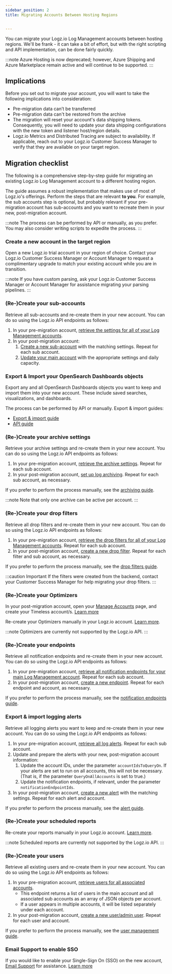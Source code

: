 ```yaml
---
sidebar_position: 2
title: Migrating Accounts Between Hosting Regions


---
```


You can migrate your Logz.io Log Management accounts between hosting regions. We'll be frank - it can take a bit of effort, but with the right scripting and API implementation, can be done fairly quickly.

:::note
Azure Hosting is now deprecated; however, Azure Shipping and Azure Marketplace remain active and will continue to be supported.
:::

## Implications

Before you set out to migrate your account, you will want to take the following implications into consideration:

* Pre-migration data can’t be transferred
* Pre-migration data can't be restored from the archive
* The migration will reset your account's data shipping tokens. Consequently, you will need to update your data shipping configurations with the new token and listener host/region details.
* Logz.io Metrics and Distributed Tracing are subject to availability. If applicable, reach out to your Logz.io Customer Success Manager to verify that they are available on your target region.




## Migration checklist

The following is a comprehensive step-by-step guide for migrating an existing Logz.io Log Management account to a different hosting region.

The guide assumes a robust implementation that makes use of most of Logz.io's offerings. Perform the steps that are relevant **to you**. For example, the sub accounts step is optional, but probably relevant if your pre-migration account has sub-accounts and you want to recreate them in your new, post-migration account.

:::note
The process can be performed by API or manually, as you prefer. You may also consider writing scripts to expedite the process.
:::




### Create a new account in the target region

Open a new Logz.io trial account in your region of choice. Contact your Logz.io Customer Success Manager or Account Manager to request a complimentary upgrade to match your existing account while you are in transition.

:::note
If you have custom parsing, ask your Logz.io Customer Success Manager or Account Manager for assistance migrating your parsing pipelines.
:::


### (Re-)Create your sub-accounts

Retrieve all sub-accounts and re-create them in your new account. You can do so using the Logz.io API endpoints as follows:

1. In your pre-migration account, [retrieve the settings for all of your Log Management accounts](https://api-docs.logz.io/docs/logz/get-all-detailed-time-based-account).
2. In your post-migration account:
    1. [Create a new sub-account](https://api-docs.logz.io/docs/logz/create-time-based-account) with the matching settings. Repeat for each sub account.
    2. [Update your main account](https://api-docs.logz.io/docs/logz/update-time-based-account) with the appropriate settings and daily capacity.



### Export & Import your OpenSearch Dashboards objects

Export any and all OpenSearch Dashboards objects you want to keep and import them into your new account. These include saved searches, visualizations, and dashboards.

The process can be performed by API or manually. Export & import guides:

* [Export & import guide](https://docs.logz.io/user-guide/logs/share-import-export)
* [API guide](https://api-docs.logz.io/docs/logz/import-or-export-kibana-objects/)


### (Re-)Create your archive settings

Retrieve your archive settings and re-create them in your new account. You can do so using the Logz.io API endpoints as follows:

1. In your pre-migration account, [retrieve the archive settings](https://api-docs.logz.io/docs/logz/get-settings-for-account/). Repeat for each sub account.
2. In your post-migration account, [set up log archiving](https://api-docs.logz.io/docs/logz/create-settings/). Repeat for each sub account, as necessary.

If you prefer to perform the process manually, see the [archiving guide](https://docs.logz.io/user-guide/archive-and-restore/configure-archiving.html).

:::note
Note that only one archive can be active per account.
:::


### (Re-)Create your drop filters

Retrieve all drop filters and re-create them in your new account. You can do so using the Logz.io API endpoints as follows:

1. In your pre-migration account, [retrieve the drop filters for all of your Log Management accounts](https://api-docs.logz.io/docs/logz/get-all-for-account/). Repeat for each sub account.
2. In your post-migration account, [create a new drop filter](https://api-docs.logz.io/docs/logz/create/). Repeat for each filter and sub account, as necessary.


If you prefer to perform the process manually, see the [drop filters guide](https://docs.logz.io/user-guide/accounts/drop-filters/).

:::caution Important
If the filters were created from the backend, contact your Customer Success Manager for help migrating your drop filters.
:::



### (Re-)Create your Optimizers

In your post-migration account, open your [Manage Accounts](https://app.logz.io/#/dashboard/settings/manage-accounts) page, and create your Timeless account/s. [Learn more](/docs/user-guide/admin/logzio-accounts/manage-the-main-account-and-sub-accounts#timeless)

Re-create your Optimizers manually in your Logz.io account. [Learn more](/user-guide/optimizers/configure-optimizers.html).

:::note
Optimizers are currently not supported by the Logz.io API.
:::

### (Re-)Create your endpoints

Retrieve all notification endpoints and re-create them in your new account. You can do so using the Logz.io API endpoints as follows:

1. In your pre-migration account, [retrieve all notification endpoints for your main Log Management account](https://api-docs.logz.io/docs/logz/get-all-endpoints/). Repeat for each sub account.
2. In your post-migration account, [create a new endpoint](https://api-docs.logz.io/docs/logz/manage-notification-endpoints). Repeat for each endpoint and account, as necessary.


If you prefer to perform the process manually, see the [notification endpoints guide](https://docs.logz.io/user-guide/integrations/endpoints.html).


### Export & import logging alerts

Retrieve all logging alerts you want to keep and re-create them in your new account.
You can do so using the Logz.io API endpoints as follows:

1. In your pre-migration account, [retrieve all log alerts](https://api-docs.logz.io/docs/logz/get-all-alerts/). Repeat for each sub account.
2. Update and prepare the alerts with your new, post-migration account information:
    1. Update the account IDs, under the parameter `accountIdsToQueryOn`. If your alerts are set to run on all accounts, this will not be necessary. (That is, if the parameter `QueryOnAllAccounts` is set to true.)
    2. Update the notification endpoints, if relevant, under the parameter `notificationEndpointIds`.
3. In your post-migration account, [create a new alert](https://api-docs.logz.io/docs/logz/create-alert/) with the matching settings. Repeat for each alert and account.

If you prefer to perform the process manually, see the [alert guide](https://docs.logz.io/user-guide/alerts/configure-an-alert.html).


### (Re-)Create your scheduled reports

Re-create your reports manually in your Logz.io account. [Learn more](/user-guide/reports/).

:::note
Scheduled reports are currently not supported by the Logz.io API.
:::

### (Re-)Create your users

Retrieve all existing users and re-create them in your new account.
You can do so using the Logz.io API endpoints as follows:

1. In your pre-migration account, [retrieve users for all associated accounts](https://api-docs.logz.io/docs/logz/list-all-account-users/).
    * This endpoint returns a list of users in the main account and all associated sub accounts as an array of JSON objects per account.
    * If a user appears in multiple accounts, it will be listed separately under each account.
2. In your post-migration account, [create a new user/admin user](https://api-docs.logz.io/docs/logz/create-user/). Repeat for each user and account.

If you prefer to perform the process manually, see the [user management guide](https://docs.logz.io/user-guide/users/).


### Email Support to enable SSO

If you would like to enable your Single-Sign On (SSO) on the new account, [Email Support](mailto:help@logz.io?subject=Requesting%20help%20enabling%20SSO%20following%20an%20account%20migration) for assistance. [Learn more](/user-guide/users/single-sign-on/)

